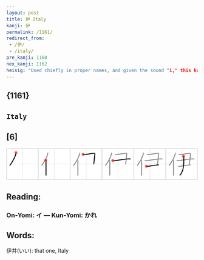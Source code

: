 ```yaml
---
layout: post
title: 伊 Italy
kanji: 伊
permalink: /1161/
redirect_from:
 - /伊/
 - /italy/
pre_kanji: 1160
nex_kanji: 1162
heisig: "Used chiefly in proper names, and given the sound "i," this kanji can be remembered as an abbreviation of <b>Italy</b>, for which it is still used today in Japan. Its primitives: <i>person</i> . . . <i>mop</i>."
---
```


## {1161}

## `Italy`

## [6]

<div class="stroke"><img src="../images/E4BC8A.png" /></div>

## Reading:

### On-Yomi: イ &mdash; Kun-Yomi: かれ

## Words:

伊井(いい): that one, Italy
